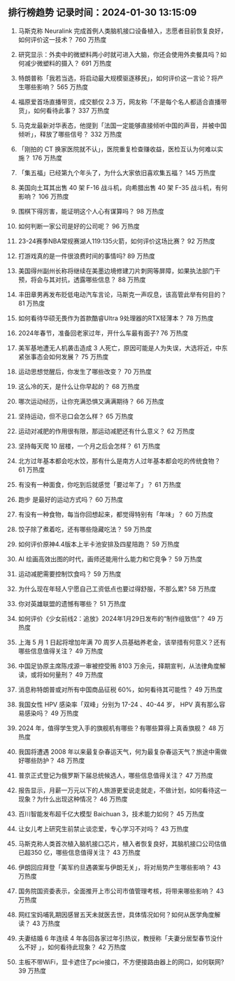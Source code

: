 
## 排行榜趋势 记录时间：2024-01-30 13:15:09
  
  1. 马斯克称 Neuralink 完成首例人类脑机接口设备植入，志愿者目前恢复良好，如何评价这一技术？ 760 万热度
    
  2. 研究显示：外卖中的微塑料两小时就可进入大脑，你还会使用外卖餐具吗？如何减少微塑料的摄入？ 691 万热度
    
  3. 特朗普称「我若当选，将启动最大规模驱逐移民」，如何评价这一言论？将产生哪些影响？ 565 万热度
    
  4. 福原爱首场直播带货，成交额仅 2.3 万，网友称「不是每个名人都适合直播带货」，如何看待此事？ 337 万热度
    
  5. 马克龙最新对华表态，他提到「法国一定能够直接倾听中国的声音，并被中国倾听」，释放了哪些信号？ 332 万热度
    
  6. 「刚拍的 CT 换家医院就不认」，医院重复检查赚收益，医检互认为何难以实施？ 176 万热度
    
  7. 「集五福」已经第九个年头了，为什么大家依旧喜欢集五福？ 145 万热度
    
  8. 美国向土耳其出售 40 架 F-16 战斗机，向希腊出售 40 架 F-35 战斗机，有何影响？ 106 万热度
    
  9. 围棋下得厉害，能证明这个人心有谋算吗？ 98 万热度
    
  10. 如何判断一家公司是好的公司呢？ 96 万热度
    
  11. 23-24赛季NBA常规赛湖人119:135火箭，如何评价这场比赛？ 92 万热度
    
  12. 打游戏真的是一件很浪费时间的事情吗? 89 万热度
    
  13. 美国得州副州长称将继续在美墨边境修建刀片刺网等屏障，如果执法部门干预，将会与其对抗，透露哪些信息？ 88 万热度
    
  14. 丰田章男再发布贬低电动汽车言论，马斯克一声叹息，该高管此举有何目的？ 81 万热度
    
  15. 如何看待华硕无畏作为首款酷睿Ultra 9处理器的RTX轻薄本？ 78 万热度
    
  16. 2024年春节，准备回老家过年，开什么车最有面子? 76 万热度
    
  17. 美军基地遭无人机袭击造成 3 人死亡，原因可能是人为失误，大选将近，中东紧张事态会如何发展？ 75 万热度
    
  18. 运动思想觉醒后，你发生了哪些改变？ 70 万热度
    
  19. 这么冷的天，是什么让你早起的？ 68 万热度
    
  20. 哪次运动经历，让你充满恐惧又满满期待？ 66 万热度
    
  21. 坚持运动，但不忌口会怎么样？ 65 万热度
    
  22. 运动对减肥的作用很有限，那运动减肥还有什么意义？ 62 万热度
    
  23. 坚持每天爬 10 层楼，一个月之后会怎样？ 61 万热度
    
  24. 北方过年基本都会吃水饺，那有什么是南方人过年基本都会吃的传统食物？ 61 万热度
    
  25. 有没有一种面食，你吃到后就感觉「要过年了」？ 61 万热度
    
  26. 跑步 是最好的运动方式吗？ 60 万热度
    
  27. 有没有一种食物，每当你回想起来，都觉得特别有「年味」？ 60 万热度
    
  28. 饺子除了煮着吃，还有哪些隐藏吃法？ 59 万热度
    
  29. 如何评价原神4.4版本上半卡池安排及四星陪跑？ 59 万热度
    
  30. AI 绘画高效出图的时代，画师还能用什么能力和它竞争？ 59 万热度
    
  31. 运动减肥需要控制饮食吗？ 59 万热度
    
  32. 为什么现在年轻人宁愿自己工资低点也要过得舒服，不那么累? 58 万热度
    
  33. 你对英雄联盟的遗憾有哪些？ 51 万热度
    
  34. 如何评价《少女前线2：追放》2024年1月29日发布的“制作组致信”？ 49 万热度
    
  35. 上海 5 月 1 日起将增加年满 70 周岁人员基础养老金，该举措有何意义？还有哪些信息值得关注？ 49 万热度
    
  36. 中国足协原主席陈戌源一审被控受贿 8103 万余元，择期宣判，从法律角度解读，或将如何量刑？ 49 万热度
    
  37. 消息称特朗普或对所有中国商品征税 60%，如何看待其可能性？ 49 万热度
    
  38. 我国女性 HPV 感染率「双峰」分别为 17-24 、40-44 岁， HPV 真有那么容易感染吗？ 49 万热度
    
  39. 2024 年，值得学生党入手的旗舰机有哪些？有哪些算得上真香旗舰？ 48 万热度
    
  40. 我国将遭遇 2008 年以来最复杂春运天气，何为最复杂春运天气？旅途中需做好哪些防护？ 48 万热度
    
  41. 普京正式登记为俄罗斯下届总统候选人，哪些信息值得关注？ 47 万热度
    
  42. 报告显示，月薪一万元以下的人旅游更爱说走就走，不做计划，如何看待这一现象？为什么出现这种情况？ 46 万热度
    
  43. 百川智能发布超千亿大模型 Baichuan 3，技术能力如何？ 45 万热度
    
  44. 让女儿考上研究生前禁止谈恋爱，专心学习不对吗？ 43 万热度
    
  45. 马斯克称人类首次植入脑机接口芯片，植入者恢复良好，其脑机接口公司估值已超350 亿，哪些信息值得关注？ 43 万热度
    
  46. 伊朗回应拜登「美军约旦遇袭案与伊朗无关」，将对局势产生哪些影响？ 43 万热度
    
  47. 国务院国资委表示，全面推开上市公司市值管理考核，将带来哪些影响？ 43 万热度
    
  48. 网红宝妈哺乳期因感冒五天未就医去世，具体情况如何？如何从医学角度解读？ 43 万热度
    
  49. 夫妻结婚 6 年连续 4 年各回各家过年引热议，教授称「夫妻分居型春节没什么不好 」，如何看待此现象？ 42 万热度
    
  50. 主板不带WiFi，显卡遮住了pcie接口，不方便接路由器上的网口，如何联网? 39 万热度
    